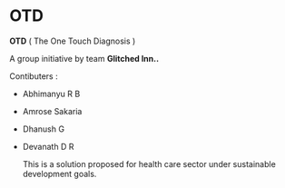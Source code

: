 # OTD

**OTD** ( The One Touch Diagnosis )

A group initiative by team **Glitched Inn..**
 

Contibuters : 
- Abhimanyu R B
- Amrose Sakaria
- Dhanush G
- Devanath D R

  This is a solution proposed for health care sector under sustainable development goals.
